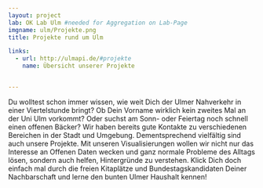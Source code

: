 ```yaml
---
layout: project
lab: OK Lab Ulm #needed for Aggregation on Lab-Page
imgname: ulm/Projekte.png
title: Projekte rund um Ulm

links: 
  - url: http://ulmapi.de/#projekte
    name: Übersicht unserer Projekte


---
```


Du wolltest schon immer wissen, wie weit Dich der Ulmer Nahverkehr in einer Viertelstunde bringt? Ob Dein Vorname wirklich kein zweites Mal an der Uni Ulm vorkommt? Oder suchst am Sonn- oder Feiertag noch schnell einen offenen Bäcker?
Wir haben bereits gute Kontakte zu verschiedenen Bereichen in der Stadt und Umgebung. Dementsprechend vielfältig sind auch unsere Projekte. Mit unseren Visualisierungen wollen wir nicht nur das Interesse an Offenen Daten wecken und ganz normale Probleme des Alltags lösen, sondern auch helfen, Hintergründe zu verstehen. Klick Dich doch einfach mal durch die freien Kitaplätze und Bundestagskandidaten Deiner Nachbarschaft und lerne den bunten Ulmer Haushalt kennen!
